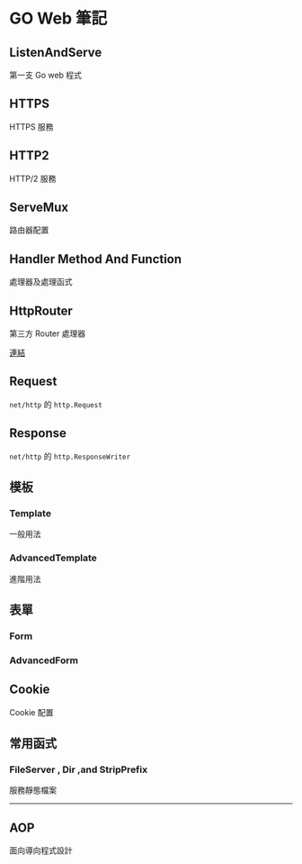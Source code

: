 # GO Web 筆記

## ListenAndServe

第一支 Go web 程式

## HTTPS

HTTPS 服務

## HTTP2

HTTP/2 服務

## ServeMux

路由器配置

## Handler Method And Function

處理器及處理函式

## HttpRouter

第三方 Router 處理器

[連結](https://github.com/julienschmidt/httprouter)

## Request

`net/http` 的 `http.Request`

## Response

`net/http` 的 `http.ResponseWriter`

## 模板

### Template

一般用法

### AdvancedTemplate

進階用法

## 表單

### Form

### AdvancedForm

## Cookie

Cookie 配置

## 常用函式

### FileServer , Dir ,and StripPrefix

服務靜態檔案

-----

## AOP

面向導向程式設計